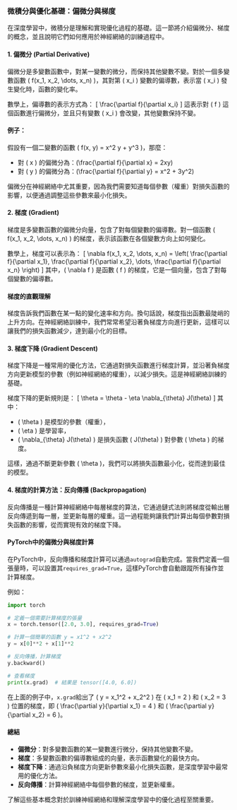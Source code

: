 ### **微積分與優化基礎：偏微分與梯度**

在深度學習中，微積分是理解和實現優化過程的基礎。這一節將介紹偏微分、梯度的概念，並且說明它們如何應用於神經網絡的訓練過程中。

#### **1. 偏微分 (Partial Derivative)**

偏微分是多變數函數中，對某一變數的微分，而保持其他變數不變。對於一個多變數函數 \( f(x_1, x_2, \dots, x_n) \)，其對第 \( x_i \) 變數的偏導數，表示當 \( x_i \) 發生變化時，函數的變化率。

數學上，偏導數的表示方式為：
\[
\frac{\partial f}{\partial x_i}
\]
這表示對 \( f \) 這個函數進行偏微分，並且只有變數 \( x_i \) 會改變，其他變數保持不變。

#### **例子：**
假設有一個二變數的函數 \( f(x, y) = x^2 y + y^3 \)，那麼：

- 對 \( x \) 的偏微分為：\(\frac{\partial f}{\partial x} = 2xy\)
- 對 \( y \) 的偏微分為：\(\frac{\partial f}{\partial y} = x^2 + 3y^2\)

偏微分在神經網絡中尤其重要，因為我們需要知道每個參數（權重）對損失函數的影響，以便通過調整這些參數來最小化損失。

#### **2. 梯度 (Gradient)**

梯度是多變數函數的偏微分向量，包含了對每個變數的偏導數。對一個函數 \( f(x_1, x_2, \dots, x_n) \) 的梯度，表示該函數在各個變數方向上如何變化。

數學上，梯度可以表示為：
\[
\nabla f(x_1, x_2, \dots, x_n) = \left( \frac{\partial f}{\partial x_1}, \frac{\partial f}{\partial x_2}, \dots, \frac{\partial f}{\partial x_n} \right)
\]
其中，\( \nabla f \) 是函數 \( f \) 的梯度，它是一個向量，包含了對每個變數的偏導數。

#### **梯度的直觀理解**
梯度告訴我們函數在某一點的變化速率和方向。換句話說，梯度指出函數最陡峭的上升方向。在神經網絡訓練中，我們常常希望沿著負梯度方向進行更新，這樣可以讓我們的損失函數減少，達到最小化的目標。

#### **3. 梯度下降 (Gradient Descent)**

梯度下降是一種常用的優化方法，它通過對損失函數進行梯度計算，並沿著負梯度方向更新模型的參數（例如神經網絡的權重），以減少損失。這是神經網絡訓練的基礎。

梯度下降的更新規則是：
\[
\theta = \theta - \eta \nabla_{\theta} J(\theta)
\]
其中：
- \( \theta \) 是模型的參數（權重），
- \( \eta \) 是學習率，
- \( \nabla_{\theta} J(\theta) \) 是損失函數 \( J(\theta) \) 對參數 \( \theta \) 的梯度。

這樣，通過不斷更新參數 \( \theta \)，我們可以將損失函數最小化，從而達到最佳的模型。

#### **4. 梯度的計算方法：反向傳播 (Backpropagation)**

反向傳播是一種計算神經網絡中每層梯度的算法，它通過鏈式法則將梯度從輸出層反向傳遞到每一層，並更新每層的權重。這一過程能夠讓我們計算出每個參數對損失函數的影響，從而實現有效的梯度下降。

#### **PyTorch中的偏微分與梯度計算**

在PyTorch中，反向傳播和梯度計算可以通過`autograd`自動完成。當我們定義一個張量時，可以設置其`requires_grad=True`，這樣PyTorch會自動跟蹤所有操作並計算梯度。

例如：
```python
import torch

# 定義一個需要計算梯度的張量
x = torch.tensor([2.0, 3.0], requires_grad=True)

# 計算一個簡單的函數 y = x1^2 + x2^2
y = x[0]**2 + x[1]**2

# 反向傳播，計算梯度
y.backward()

# 查看梯度
print(x.grad)  # 結果是 tensor([4.0, 6.0])
```

在上面的例子中，`x.grad`給出了 \( y = x_1^2 + x_2^2 \) 在 \( x_1 = 2 \) 和 \( x_2 = 3 \) 位置的梯度，即 \( \frac{\partial y}{\partial x_1} = 4 \) 和 \( \frac{\partial y}{\partial x_2} = 6 \)。

#### **總結**

- **偏微分**：對多變數函數的某一變數進行微分，保持其他變數不變。
- **梯度**：多變數函數的偏導數組成的向量，表示函數變化的最快方向。
- **梯度下降**：通過沿負梯度方向更新參數來最小化損失函數，是深度學習中最常用的優化方法。
- **反向傳播**：計算神經網絡中每個參數的梯度，並更新權重。

了解這些基本概念對於訓練神經網絡和理解深度學習中的優化過程至關重要。